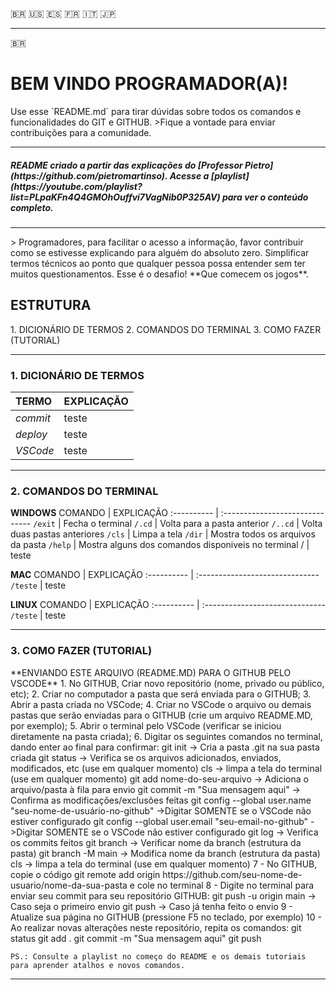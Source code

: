 :brazil: <!-- Icones dos países. Ao clicar, direciona para nova página ou para o ponto em que a nova linguagem começa-->
:us:
:es:
:fr:
:it:
:jp:
<hr>

:brazil:
<h1>BEM VINDO PROGRAMADOR(A)!</h1>
Use esse `README.md` para tirar dúvidas sobre todos os comandos e funcionalidades do GIT e GITHUB. >Fique a vontade para enviar contribuições para a comunidade.
<br>
<hr>
<h5>README criado a partir das explicações do [Professor Pietro](https://github.com/pietromartinso). Acesse a [playlist](https://youtube.com/playlist?list=PLpaKFn4Q4GMOhOuffvi7VagNib0P325AV) para ver o conteúdo completo.</h5>
<hr>
> Programadores, para facilitar o acesso a informação, favor contribuir como se estivesse explicando para alguém do absoluto zero. Simplificar termos técnicos ao ponto que qualquer pessoa possa entender sem ter muitos questionamentos. Esse é o desafio! **Que comecem os jogos**</strong>.
<br>
<h2>ESTRUTURA</h2>
1. DICIONÁRIO DE TERMOS
<!-- Aqui você encontrará uma lista com os principais termos usados durante o uso do GIT e GITHUB e suas respectivas definições.-->
2. COMANDOS DO TERMINAL
<!-- Aqui você verá os principais comandos para ajudar você a navegar pelo terminal. --> 
3. COMO FAZER (TUTORIAL)
<!-- Aqui você verá exemplos práticos de como executar vários comandos no GIT e no GITHUB. -->
<hr>
<h3>1. DICIONÁRIO DE TERMOS</h3>

TERMO | EXPLICAÇÃO |
:---------- | :------------------------------
*commit* | teste
*deploy* | teste
*VSCode* | teste

<hr>
<h3>2. COMANDOS DO TERMINAL</h3>

**WINDOWS**
COMANDO | EXPLICAÇÃO
:---------- | :------------------------------ 
`/exit` | Fecha o terminal
`/.cd` | Volta para a pasta anterior
`/..cd` | Volta duas pastas anteriores
`/cls` | Limpa a tela
`/dir` | Mostra todos os arquivos da pasta
`/help` | Mostra alguns dos comandos disponiveis no terminal 
/ | teste

**MAC**
COMANDO | EXPLICAÇÃO
:---------- | :------------------------------ 
`/teste` | teste

**LINUX**
COMANDO | EXPLICAÇÃO
:---------- | :------------------------------ 
`/teste` | teste

<hr>
<h3>3. COMO FAZER (TUTORIAL)</h3>
**ENVIANDO ESTE ARQUIVO (README.MD) PARA O GITHUB PELO VSCODE**
1. No GITHUB, Criar novo repositório (nome, privado ou público, etc);
2. Criar no computador a pasta que será enviada para o GITHUB;
3. Abrir a pasta criada no VSCode;
4. Criar no VSCode o arquivo ou demais pastas que serão enviadas para o GITHUB (crie um arquivo README.MD, por exemplo);
5. Abrir o terminal pelo VSCode (verificar se iniciou diretamente na pasta criada);
6. Digitar os seguintes comandos no terminal, dando enter ao final para confirmar:
        git init                             -> Cria a pasta .git na sua pasta criada
        git status                           -> Verifica se os arquivos adicionados, enviados, modificados, etc (use em qualquer momento)
        cls                                  -> limpa a tela do terminal (use em qualquer momento)
        git add nome-do-seu-arquivo          -> Adiciona o arquivo/pasta à fila para envio
        git commit -m "Sua mensagem aqui"    -> Confirma as modificações/exclusões feitas
        git config --global user.name "seu-nome-de-usuário-no-github"   ->Digitar SOMENTE se o VSCode não estiver configurado
        git config --global user.email "seu-email-no-github"            ->Digitar SOMENTE se o VSCode não estiver configurado
        git log                              -> Verifica os commits feitos
        git branch                           -> Verificar nome da branch (estrutura da pasta)
        git branch -M main                   -> Modifica nome da branch (estrutura da pasta)
        cls                                  -> limpa a tela do terminal (use em qualquer momento)
    7 - No GITHUB, copie o código git remote add origin https://github.com/seu-nome-de-usuario/nome-da-sua-pasta e cole no terminal
    8 - Digite no terminal para enviar seu commit para seu repositório GITHUB:
        git push -u origin main     -> Caso seja o primeiro envio
        git push    -> Caso já tenha feito o envio
    9 - Atualize sua página no GITHUB (pressione F5 no teclado, por exemplo)
    10 - Ao realizar novas alterações neste repositório, repita os comandos:
        git status 
        git add .
        git commit -m "Sua mensagem aqui"
        git push
    
    PS.: Consulte a playlist no começo do README e os demais tutoriais para aprender atalhos e novos comandos.

----------


